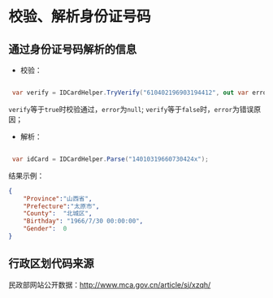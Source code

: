 # 校验、解析身份证号码

## 通过身份证号码解析的信息

* 校验：

```csharp

 var verify = IDCardHelper.TryVerify("610402196903194412", out var error);

```

`verify`等于`true`时校验通过，`error`为`null`;
`verify`等于`false`时，`error`为错误原因；

* 解析：

```csharp

 var idCard = IDCardHelper.Parse("14010319660730424x");

```

结果示例：

```json
{
    "Province":"山西省",
    "Prefecture":"太原市",
    "County":  "北城区",
    "Birthday": "1966/7/30 00:00:00",
    "Gender":  0
}
```

## 行政区划代码来源

民政部网站公开数据：http://www.mca.gov.cn/article/sj/xzqh/